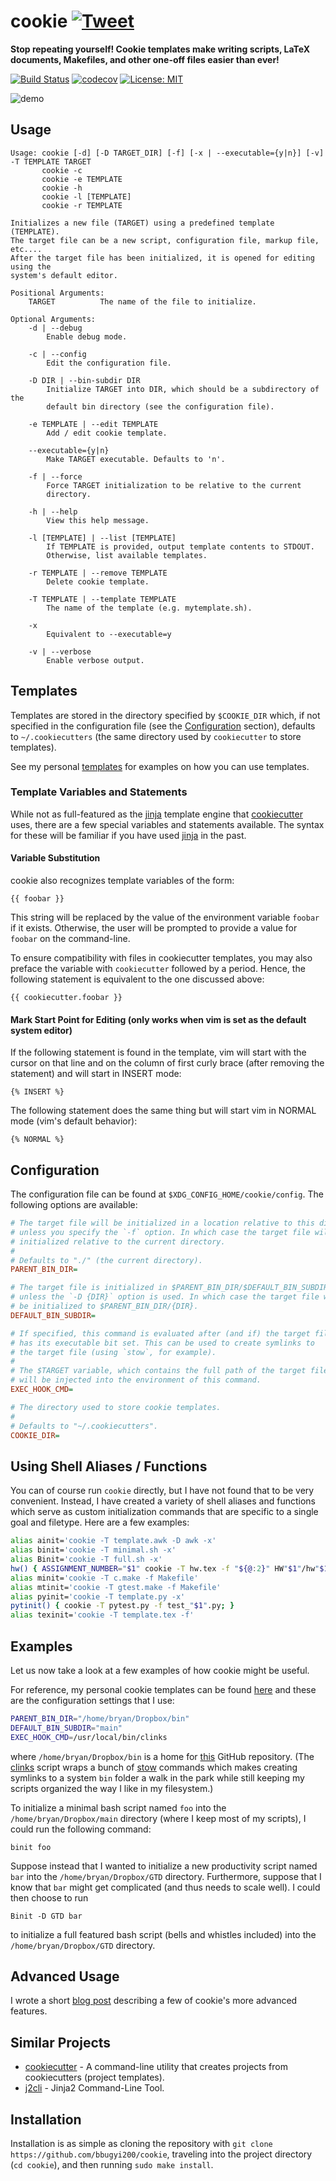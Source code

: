 # cookie [![Tweet](https://img.shields.io/twitter/url/http/shields.io.svg?style=social)](https://twitter.com/intent/tweet?text=Stop%20repeating%20yourself!%20Cookie%20templates%20make%20writing%20scripts,%20LaTeX%20documents,%20Makefiles,%20and%20other%20one-off%20files%20easier%20than%20ever!&url=https://github.com/bbugyi200/funky&via=bryan_bugyi&hashtags=Linux,commandlineftw,developers)

**Stop repeating yourself! Cookie templates make writing scripts, LaTeX documents, Makefiles, and other one-off files easier than ever!**

[![Build Status](https://travis-ci.org/bbugyi200/cookie.svg?branch=master)](https://travis-ci.org/bbugyi200/cookie) [![codecov](https://codecov.io/gh/bbugyi200/cookie/branch/master/graph/badge.svg)](https://codecov.io/gh/bbugyi200/cookie) [![License: MIT](https://img.shields.io/badge/License-MIT-yellow.svg)](https://opensource.org/licenses/MIT)

![demo]

## Usage
```
Usage: cookie [-d] [-D TARGET_DIR] [-f] [-x | --executable={y|n}] [-v] -T TEMPLATE TARGET
       cookie -c
       cookie -e TEMPLATE
       cookie -h
       cookie -l [TEMPLATE]
       cookie -r TEMPLATE

Initializes a new file (TARGET) using a predefined template (TEMPLATE).
The target file can be a new script, configuration file, markup file, etc....
After the target file has been initialized, it is opened for editing using the
system's default editor.

Positional Arguments:
    TARGET          The name of the file to initialize.

Optional Arguments:
    -d | --debug
        Enable debug mode.

    -c | --config
        Edit the configuration file.

    -D DIR | --bin-subdir DIR
        Initialize TARGET into DIR, which should be a subdirectory of the
        default bin directory (see the configuration file).

    -e TEMPLATE | --edit TEMPLATE
        Add / edit cookie template.

    --executable={y|n}
        Make TARGET executable. Defaults to 'n'.

    -f | --force
        Force TARGET initialization to be relative to the current
        directory.

    -h | --help
        View this help message.

    -l [TEMPLATE] | --list [TEMPLATE]
        If TEMPLATE is provided, output template contents to STDOUT.
        Otherwise, list available templates. 

    -r TEMPLATE | --remove TEMPLATE
        Delete cookie template.

    -T TEMPLATE | --template TEMPLATE
        The name of the template (e.g. mytemplate.sh).

    -x
        Equivalent to --executable=y

    -v | --verbose
        Enable verbose output.
```

## Templates

Templates are stored in the directory specified by `$COOKIE_DIR` which, if not specified in the configuration file (see the [Configuration](#config) section), defaults to `~/.cookiecutters` (the same directory used by `cookiecutter` to store templates).

See my personal [templates] for examples on how you can use templates.

### Template Variables and Statements
While not as full-featured as the [jinja] template engine that [cookiecutter] uses, there are a few special variables and statements available. The syntax for these will be familiar if you have used [jinja] in the past.

#### Variable Substitution
cookie also recognizes template variables of the form:
```
{{ foobar }}
```
This string will be replaced by the value of the environment variable `foobar` if it exists. Otherwise, the user will be prompted to provide a value for `foobar` on the command-line.

To ensure compatibility with files in cookiecutter templates, you may also preface the variable with `cookiecutter` followed by a period. Hence, the following statement is equivalent to the one discussed above:
``` 
{{ cookiecutter.foobar }}
```

#### Mark Start Point for Editing (only works when vim is set as the default system editor)
If the following statement is found in the template, vim will start with the cursor on that line and on the column of first curly brace (after removing the statement) and will start in INSERT mode:
```
{% INSERT %}
```

The following statement does the same thing but will start vim in NORMAL mode (vim's default behavior):
```
{% NORMAL %}
```

## <a name="config">Configuration</a>

The configuration file can be found at `$XDG_CONFIG_HOME/cookie/config`. The following options are available:

``` ini
# The target file will be initialized in a location relative to this directory
# unless you specify the `-f` option. In which case the target file will be
# initialized relative to the current directory.
#
# Defaults to "./" (the current directory).
PARENT_BIN_DIR=

# The target file is initialized in $PARENT_BIN_DIR/$DEFAULT_BIN_SUBDIR
# unless the `-D {DIR}` option is used. In which case the target file will
# be initialized to $PARENT_BIN_DIR/{DIR}.
DEFAULT_BIN_SUBDIR=

# If specified, this command is evaluated after (and if) the target file
# has its executable bit set. This can be used to create symlinks to
# the target file (using `stow`, for example).
#
# The $TARGET variable, which contains the full path of the target file,
# will be injected into the environment of this command.
EXEC_HOOK_CMD=

# The directory used to store cookie templates.
# 
# Defaults to "~/.cookiecutters".
COOKIE_DIR=
```

## Using Shell Aliases / Functions

You can of course run `cookie` directly, but I have not found that to
be very convenient. Instead, I have created a variety of shell aliases and
functions which serve as custom initialization commands that are specific to a
single goal and filetype. Here are a few examples:

``` bash
alias ainit='cookie -T template.awk -D awk -x'
alias binit='cookie -T minimal.sh -x'
alias Binit='cookie -T full.sh -x'
hw() { ASSIGNMENT_NUMBER="$1" cookie -T hw.tex -f "${@:2}" HW"$1"/hw"$1".tex; }
alias minit='cookie -T c.make -f Makefile'
alias mtinit='cookie -T gtest.make -f Makefile'
alias pyinit='cookie -T template.py -x'
pytinit() { cookie -T pytest.py -f test_"$1".py; }
alias texinit='cookie -T template.tex -f'
```

## Examples

Let us now take a look at a few examples of how cookie might be useful. 

For reference, my personal cookie templates can be found [here][templates] and these are the configuration settings that I use:
``` bash
PARENT_BIN_DIR="/home/bryan/Dropbox/bin"
DEFAULT_BIN_SUBDIR="main"
EXEC_HOOK_CMD=/usr/local/bin/clinks
```
where `/home/bryan/Dropbox/bin` is a home for [this][scripts] GitHub repository. (The [clinks] script wraps a bunch of [stow] commands which makes creating symlinks to a system `bin` folder a walk in the park while still keeping my scripts organized the way I like in my filesystem.)

To initialize a minimal bash script named `foo` into the `/home/bryan/Dropbox/main` directory (where I keep most of my scripts), I could run the following command:
```
binit foo
```
Suppose instead that I wanted to initialize a new productivity script named `bar` into the `/home/bryan/Dropbox/GTD` directory. Furthermore, suppose that I know that `bar` might get complicated (and thus needs to scale well). I could then choose to run
```
Binit -D GTD bar
```
to initialize a full featured bash script (bells and whistles included) into the `/home/bryan/Dropbox/GTD` directory.

## Advanced Usage

I wrote a short [blog post][blog] describing a few of cookie's more advanced features.

## Similar Projects

* [cookiecutter] - A command-line utility that creates projects from cookiecutters (project templates).
* [j2cli] - Jinja2 Command-Line Tool.

## Installation

Installation is as simple as cloning the repository with `git clone https://github.com/bbugyi200/cookie`, traveling into the project directory (`cd cookie`), and then running `sudo make install`.

[blog]: https://bryanbugyi.com/blog/tips-and-tricks-for-using-cookie/
[logo]: https://raw.githubusercontent.com/bbugyi200/cookie/master/img/logo.png
[demo]: https://raw.githubusercontent.com/bbugyi200/cookie/master/img/demo.gif "Cookie Demonstration GIF"
[jinja]: https://github.com/pallets/jinja
[cookiecutter]: https://github.com/audreyr/cookiecutter
[scripts]: https://github.com/bbugyi200/scripts
[clinks]: https://github.com/bbugyi200/scripts/blob/master/main/clinks
[templates]: https://github.com/bbugyi200/dotfiles/tree/master/.cookiecutters
[stow]: https://www.gnu.org/software/stow/manual/stow.html
[travis]: https://travis-ci.org/bbugyi200/cookie.svg?branch=master
[codecov]: https://codecov.io/gh/bbugyi200/cookie/branch/master/graph/badge.svg
[j2cli]: https://github.com/kolypto/j2cli

